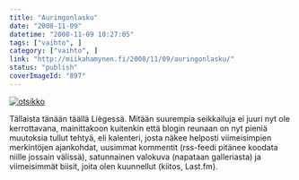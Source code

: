 ```yaml
---
title: "Auringonlasku"
date: "2008-11-09"
datetime: "2008-11-09 10:27:05"
tags: ["vaihto", ]
category: ["vaihto", ]
link: "http://miikahamynen.fi/2008/11/09/auringonlasku/"
status: "publish"
coverImageId: "897"
---
```


[![](/uploads/2008/11/otsikko1-800x261.jpg "otsikko")](http://miikahamynen.fi/2008/11/09/auringonlasku/otsikko-5/)

Tällaista tänään täällä Liègessä. Mitään suurempia seikkailuja ei juuri nyt ole kerrottavana, mainittakoon kuitenkin että blogin reunaan on nyt pieniä muutoksia tullut tehtyä, eli kalenteri, josta näkee helposti viimeisimpien merkintöjen ajankohdat, uusimmat kommentit (rss-feedi pitänee koodata niille jossain välissä), satunnainen valokuva (napataan galleriasta) ja viimeisimmät biisit, joita olen kuunnellut (kiitos, Last.fm).

